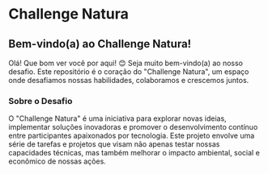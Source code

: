 # Challenge Natura

## Bem-vindo(a) ao Challenge Natura!

Olá! Que bom ver você por aqui! 😊 Seja muito bem-vindo(a) ao nosso desafio. Este repositório é o coração do "Challenge Natura", um espaço onde desafiamos nossas habilidades, colaboramos e crescemos juntos.

### Sobre o Desafio

O "Challenge Natura" é uma iniciativa para explorar novas ideias, implementar soluções inovadoras e promover o desenvolvimento contínuo entre participantes apaixonados por tecnologia. Este projeto envolve uma série de tarefas e projetos que visam não apenas testar nossas capacidades técnicas, mas também melhorar o impacto ambiental, social e econômico de nossas ações.

